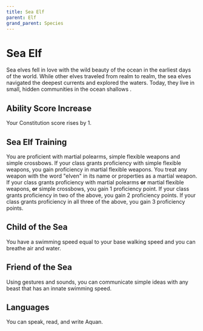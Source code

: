 ```yaml
---
title: Sea Elf
parent: Elf
grand_parent: Species
---
```


# Sea Elf
Sea elves fell in love with the wild beauty of the ocean in the earliest days of the world. While other elves traveled from realm to realm, the sea elves navigated the deepest currents and explored the waters. Today, they live in small, hidden communities in the ocean shallows .

## Ability Score Increase
Your Constitution score rises by 1.

## Sea Elf Training
You are proficient with martial polearms, simple flexible weapons and simple crossbows. If your class grants proficiency with simple flexible weapons, you gain proficiency in martial flexible weapons. You treat any weapon with the word "elven" in its name or properties as a martial weapon. If your class grants proficiency with martial polearms **or** martial flexible weapons, **or** simple crossbows, you gain 1 proficiency point. If your class grants proficiency in two of the above, you gain 2 proficiency points. If your class grants proficiency in all three of the above, you gain 3 proficiency points.

## Child of the Sea
You have a swimming speed equal to your base walking speed and you can breathe air and water.

## Friend of the Sea
Using gestures and sounds, you can communicate simple ideas with any beast that has an innate swimming speed.

## Languages
You can speak, read, and write Aquan.
